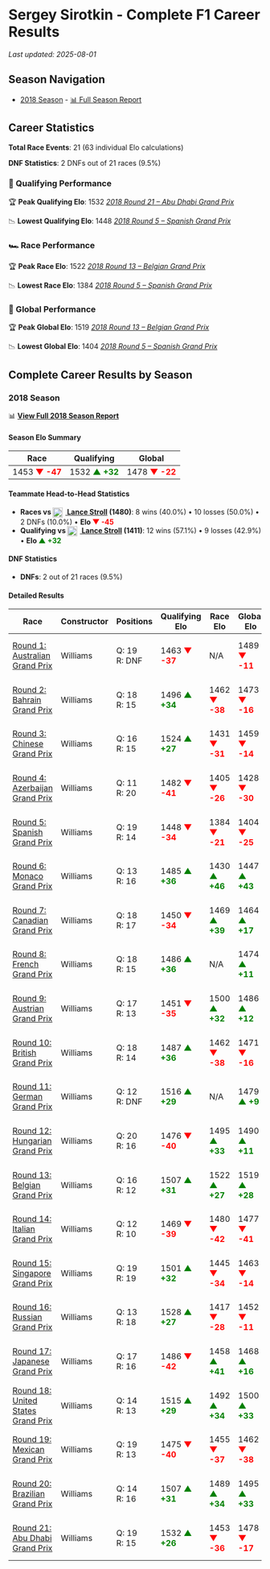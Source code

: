 # Sergey Sirotkin - Complete F1 Career Results

*Last updated: 2025-08-01*

## Season Navigation

- [2018 Season](#2018-season) - [📊 Full Season Report](../seasons/2018-season-report)

## Career Statistics

**Total Race Events**: 21 (63 individual Elo calculations)

**DNF Statistics**: 2 DNFs out of 21 races (9.5%)

### 🏁 Qualifying Performance

🏆 **Peak Qualifying Elo**: 1532
   *[2018 Round 21 – Abu Dhabi Grand Prix](../seasons/2018-season-report#round-21-abu-dhabi-grand-prix)*

📉 **Lowest Qualifying Elo**: 1448
   *[2018 Round 5 – Spanish Grand Prix](../seasons/2018-season-report#round-5-spanish-grand-prix)*

### 🏎️ Race Performance

🏆 **Peak Race Elo**: 1522
   *[2018 Round 13 – Belgian Grand Prix](../seasons/2018-season-report#round-13-belgian-grand-prix)*

📉 **Lowest Race Elo**: 1384
   *[2018 Round 5 – Spanish Grand Prix](../seasons/2018-season-report#round-5-spanish-grand-prix)*

### 🌟 Global Performance

🏆 **Peak Global Elo**: 1519
   *[2018 Round 13 – Belgian Grand Prix](../seasons/2018-season-report#round-13-belgian-grand-prix)*

📉 **Lowest Global Elo**: 1404
   *[2018 Round 5 – Spanish Grand Prix](../seasons/2018-season-report#round-5-spanish-grand-prix)*


## Complete Career Results by Season

### 2018 Season

📊 **[View Full 2018 Season Report](../seasons/2018-season-report)**

#### Season Elo Summary

| Race | Qualifying | Global |
|------|------------|--------|
| 1453 **<span style="color: red;">▼ -47</span>** | 1532 **<span style="color: green;">▲ +32</span>** | 1478 **<span style="color: red;">▼ -22</span>** |

#### Teammate Head-to-Head Statistics

- **Races vs [<img src="https://upload.wikimedia.org/wikipedia/commons/c/cf/Flag_of_Canada.svg" alt="Canada" width="20" height="auto" style="vertical-align: middle; margin-right: 5px;" onerror="this.outerHTML='🇨🇦'; this.style.marginRight='5px';"/> Lance Stroll](lance-stroll) (1480)**: 8 wins (40.0%) • 10 losses (50.0%) • 2 DNFs (10.0%) • **Elo <span style="color: red;">▼ -45</span>**
- **Qualifying vs [<img src="https://upload.wikimedia.org/wikipedia/commons/c/cf/Flag_of_Canada.svg" alt="Canada" width="20" height="auto" style="vertical-align: middle; margin-right: 5px;" onerror="this.outerHTML='🇨🇦'; this.style.marginRight='5px';"/> Lance Stroll](lance-stroll) (1411)**: 12 wins (57.1%) • 9 losses (42.9%) • **Elo <span style="color: green;">▲ +32</span>**

#### DNF Statistics

- **DNFs**: 2 out of 21 races (9.5%)

#### Detailed Results

| Race | Constructor | Positions | Qualifying Elo | Race Elo | Global Elo | Teammate |
|------|-------------|-----------|----------------|----------|------------|----------|
| [Round 1: Australian Grand Prix](../seasons/2018-season-report#round-1-australian-grand-prix) | Williams | Q: 19<br/>R: DNF | 1463 **<span style="color: red;">▼ -37</span>** | N/A | 1489 **<span style="color: red;">▼ -11</span>** | [<img src="https://upload.wikimedia.org/wikipedia/commons/c/cf/Flag_of_Canada.svg" alt="Canada" width="20" height="auto" style="vertical-align: middle; margin-right: 5px;" onerror="this.outerHTML='🇨🇦'; this.style.marginRight='5px';"/> Lance Stroll](lance-stroll)<br/>Q: 13<br/>R: 14 |
| [Round 2: Bahrain Grand Prix](../seasons/2018-season-report#round-2-bahrain-grand-prix) | Williams | Q: 18<br/>R: 15 | 1496 **<span style="color: green;">▲ +34</span>** | 1462 **<span style="color: red;">▼ -38</span>** | 1473 **<span style="color: red;">▼ -16</span>** | [<img src="https://upload.wikimedia.org/wikipedia/commons/c/cf/Flag_of_Canada.svg" alt="Canada" width="20" height="auto" style="vertical-align: middle; margin-right: 5px;" onerror="this.outerHTML='🇨🇦'; this.style.marginRight='5px';"/> Lance Stroll](lance-stroll)<br/>Q: 20<br/>R: 14 |
| [Round 3: Chinese Grand Prix](../seasons/2018-season-report#round-3-chinese-grand-prix) | Williams | Q: 16<br/>R: 15 | 1524 **<span style="color: green;">▲ +27</span>** | 1431 **<span style="color: red;">▼ -31</span>** | 1459 **<span style="color: red;">▼ -14</span>** | [<img src="https://upload.wikimedia.org/wikipedia/commons/c/cf/Flag_of_Canada.svg" alt="Canada" width="20" height="auto" style="vertical-align: middle; margin-right: 5px;" onerror="this.outerHTML='🇨🇦'; this.style.marginRight='5px';"/> Lance Stroll](lance-stroll)<br/>Q: 18<br/>R: 14 |
| [Round 4: Azerbaijan Grand Prix](../seasons/2018-season-report#round-4-azerbaijan-grand-prix) | Williams | Q: 11<br/>R: 20 | 1482 **<span style="color: red;">▼ -41</span>** | 1405 **<span style="color: red;">▼ -26</span>** | 1428 **<span style="color: red;">▼ -30</span>** | [<img src="https://upload.wikimedia.org/wikipedia/commons/c/cf/Flag_of_Canada.svg" alt="Canada" width="20" height="auto" style="vertical-align: middle; margin-right: 5px;" onerror="this.outerHTML='🇨🇦'; this.style.marginRight='5px';"/> Lance Stroll](lance-stroll)<br/>Q: 10<br/>R: 8 |
| [Round 5: Spanish Grand Prix](../seasons/2018-season-report#round-5-spanish-grand-prix) | Williams | Q: 19<br/>R: 14 | 1448 **<span style="color: red;">▼ -34</span>** | 1384 **<span style="color: red;">▼ -21</span>** | 1404 **<span style="color: red;">▼ -25</span>** | [<img src="https://upload.wikimedia.org/wikipedia/commons/c/cf/Flag_of_Canada.svg" alt="Canada" width="20" height="auto" style="vertical-align: middle; margin-right: 5px;" onerror="this.outerHTML='🇨🇦'; this.style.marginRight='5px';"/> Lance Stroll](lance-stroll)<br/>Q: 18<br/>R: 11 |
| [Round 6: Monaco Grand Prix](../seasons/2018-season-report#round-6-monaco-grand-prix) | Williams | Q: 13<br/>R: 16 | 1485 **<span style="color: green;">▲ +36</span>** | 1430 **<span style="color: green;">▲ +46</span>** | 1447 **<span style="color: green;">▲ +43</span>** | [<img src="https://upload.wikimedia.org/wikipedia/commons/c/cf/Flag_of_Canada.svg" alt="Canada" width="20" height="auto" style="vertical-align: middle; margin-right: 5px;" onerror="this.outerHTML='🇨🇦'; this.style.marginRight='5px';"/> Lance Stroll](lance-stroll)<br/>Q: 17<br/>R: 17 |
| [Round 7: Canadian Grand Prix](../seasons/2018-season-report#round-7-canadian-grand-prix) | Williams | Q: 18<br/>R: 17 | 1450 **<span style="color: red;">▼ -34</span>** | 1469 **<span style="color: green;">▲ +39</span>** | 1464 **<span style="color: green;">▲ +17</span>** | [<img src="https://upload.wikimedia.org/wikipedia/commons/c/cf/Flag_of_Canada.svg" alt="Canada" width="20" height="auto" style="vertical-align: middle; margin-right: 5px;" onerror="this.outerHTML='🇨🇦'; this.style.marginRight='5px';"/> Lance Stroll](lance-stroll)<br/>Q: 17<br/>R: 20 |
| [Round 8: French Grand Prix](../seasons/2018-season-report#round-8-french-grand-prix) | Williams | Q: 18<br/>R: 15 | 1486 **<span style="color: green;">▲ +36</span>** | N/A | 1474 **<span style="color: green;">▲ +11</span>** | [<img src="https://upload.wikimedia.org/wikipedia/commons/c/cf/Flag_of_Canada.svg" alt="Canada" width="20" height="auto" style="vertical-align: middle; margin-right: 5px;" onerror="this.outerHTML='🇨🇦'; this.style.marginRight='5px';"/> Lance Stroll](lance-stroll)<br/>Q: 19<br/>R: DNF |
| [Round 9: Austrian Grand Prix](../seasons/2018-season-report#round-9-austrian-grand-prix) | Williams | Q: 17<br/>R: 13 | 1451 **<span style="color: red;">▼ -35</span>** | 1500 **<span style="color: green;">▲ +32</span>** | 1486 **<span style="color: green;">▲ +12</span>** | [<img src="https://upload.wikimedia.org/wikipedia/commons/c/cf/Flag_of_Canada.svg" alt="Canada" width="20" height="auto" style="vertical-align: middle; margin-right: 5px;" onerror="this.outerHTML='🇨🇦'; this.style.marginRight='5px';"/> Lance Stroll](lance-stroll)<br/>Q: 14<br/>R: 14 |
| [Round 10: British Grand Prix](../seasons/2018-season-report#round-10-british-grand-prix) | Williams | Q: 18<br/>R: 14 | 1487 **<span style="color: green;">▲ +36</span>** | 1462 **<span style="color: red;">▼ -38</span>** | 1471 **<span style="color: red;">▼ -16</span>** | [<img src="https://upload.wikimedia.org/wikipedia/commons/c/cf/Flag_of_Canada.svg" alt="Canada" width="20" height="auto" style="vertical-align: middle; margin-right: 5px;" onerror="this.outerHTML='🇨🇦'; this.style.marginRight='5px';"/> Lance Stroll](lance-stroll)<br/>Q: 19<br/>R: 12 |
| [Round 11: German Grand Prix](../seasons/2018-season-report#round-11-german-grand-prix) | Williams | Q: 12<br/>R: DNF | 1516 **<span style="color: green;">▲ +29</span>** | N/A | 1479 **<span style="color: green;">▲ +9</span>** | [<img src="https://upload.wikimedia.org/wikipedia/commons/c/cf/Flag_of_Canada.svg" alt="Canada" width="20" height="auto" style="vertical-align: middle; margin-right: 5px;" onerror="this.outerHTML='🇨🇦'; this.style.marginRight='5px';"/> Lance Stroll](lance-stroll)<br/>Q: 18<br/>R: DNF |
| [Round 12: Hungarian Grand Prix](../seasons/2018-season-report#round-12-hungarian-grand-prix) | Williams | Q: 20<br/>R: 16 | 1476 **<span style="color: red;">▼ -40</span>** | 1495 **<span style="color: green;">▲ +33</span>** | 1490 **<span style="color: green;">▲ +11</span>** | [<img src="https://upload.wikimedia.org/wikipedia/commons/c/cf/Flag_of_Canada.svg" alt="Canada" width="20" height="auto" style="vertical-align: middle; margin-right: 5px;" onerror="this.outerHTML='🇨🇦'; this.style.marginRight='5px';"/> Lance Stroll](lance-stroll)<br/>Q: 15<br/>R: 17 |
| [Round 13: Belgian Grand Prix](../seasons/2018-season-report#round-13-belgian-grand-prix) | Williams | Q: 16<br/>R: 12 | 1507 **<span style="color: green;">▲ +31</span>** | 1522 **<span style="color: green;">▲ +27</span>** | 1519 **<span style="color: green;">▲ +28</span>** | [<img src="https://upload.wikimedia.org/wikipedia/commons/c/cf/Flag_of_Canada.svg" alt="Canada" width="20" height="auto" style="vertical-align: middle; margin-right: 5px;" onerror="this.outerHTML='🇨🇦'; this.style.marginRight='5px';"/> Lance Stroll](lance-stroll)<br/>Q: 17<br/>R: 13 |
| [Round 14: Italian Grand Prix](../seasons/2018-season-report#round-14-italian-grand-prix) | Williams | Q: 12<br/>R: 10 | 1469 **<span style="color: red;">▼ -39</span>** | 1480 **<span style="color: red;">▼ -42</span>** | 1477 **<span style="color: red;">▼ -41</span>** | [<img src="https://upload.wikimedia.org/wikipedia/commons/c/cf/Flag_of_Canada.svg" alt="Canada" width="20" height="auto" style="vertical-align: middle; margin-right: 5px;" onerror="this.outerHTML='🇨🇦'; this.style.marginRight='5px';"/> Lance Stroll](lance-stroll)<br/>Q: 10<br/>R: 9 |
| [Round 15: Singapore Grand Prix](../seasons/2018-season-report#round-15-singapore-grand-prix) | Williams | Q: 19<br/>R: 19 | 1501 **<span style="color: green;">▲ +32</span>** | 1445 **<span style="color: red;">▼ -34</span>** | 1463 **<span style="color: red;">▼ -14</span>** | [<img src="https://upload.wikimedia.org/wikipedia/commons/c/cf/Flag_of_Canada.svg" alt="Canada" width="20" height="auto" style="vertical-align: middle; margin-right: 5px;" onerror="this.outerHTML='🇨🇦'; this.style.marginRight='5px';"/> Lance Stroll](lance-stroll)<br/>Q: 20<br/>R: 14 |
| [Round 16: Russian Grand Prix](../seasons/2018-season-report#round-16-russian-grand-prix) | Williams | Q: 13<br/>R: 18 | 1528 **<span style="color: green;">▲ +27</span>** | 1417 **<span style="color: red;">▼ -28</span>** | 1452 **<span style="color: red;">▼ -11</span>** | [<img src="https://upload.wikimedia.org/wikipedia/commons/c/cf/Flag_of_Canada.svg" alt="Canada" width="20" height="auto" style="vertical-align: middle; margin-right: 5px;" onerror="this.outerHTML='🇨🇦'; this.style.marginRight='5px';"/> Lance Stroll](lance-stroll)<br/>Q: 14<br/>R: 15 |
| [Round 17: Japanese Grand Prix](../seasons/2018-season-report#round-17-japanese-grand-prix) | Williams | Q: 17<br/>R: 16 | 1486 **<span style="color: red;">▼ -42</span>** | 1458 **<span style="color: green;">▲ +41</span>** | 1468 **<span style="color: green;">▲ +16</span>** | [<img src="https://upload.wikimedia.org/wikipedia/commons/c/cf/Flag_of_Canada.svg" alt="Canada" width="20" height="auto" style="vertical-align: middle; margin-right: 5px;" onerror="this.outerHTML='🇨🇦'; this.style.marginRight='5px';"/> Lance Stroll](lance-stroll)<br/>Q: 14<br/>R: 17 |
| [Round 18: United States Grand Prix](../seasons/2018-season-report#round-18-united-states-grand-prix) | Williams | Q: 14<br/>R: 13 | 1515 **<span style="color: green;">▲ +29</span>** | 1492 **<span style="color: green;">▲ +34</span>** | 1500 **<span style="color: green;">▲ +33</span>** | [<img src="https://upload.wikimedia.org/wikipedia/commons/c/cf/Flag_of_Canada.svg" alt="Canada" width="20" height="auto" style="vertical-align: middle; margin-right: 5px;" onerror="this.outerHTML='🇨🇦'; this.style.marginRight='5px';"/> Lance Stroll](lance-stroll)<br/>Q: 15<br/>R: 14 |
| [Round 19: Mexican Grand Prix](../seasons/2018-season-report#round-19-mexican-grand-prix) | Williams | Q: 19<br/>R: 13 | 1475 **<span style="color: red;">▼ -40</span>** | 1455 **<span style="color: red;">▼ -37</span>** | 1462 **<span style="color: red;">▼ -38</span>** | [<img src="https://upload.wikimedia.org/wikipedia/commons/c/cf/Flag_of_Canada.svg" alt="Canada" width="20" height="auto" style="vertical-align: middle; margin-right: 5px;" onerror="this.outerHTML='🇨🇦'; this.style.marginRight='5px';"/> Lance Stroll](lance-stroll)<br/>Q: 17<br/>R: 12 |
| [Round 20: Brazilian Grand Prix](../seasons/2018-season-report#round-20-brazilian-grand-prix) | Williams | Q: 14<br/>R: 16 | 1507 **<span style="color: green;">▲ +31</span>** | 1489 **<span style="color: green;">▲ +34</span>** | 1495 **<span style="color: green;">▲ +33</span>** | [<img src="https://upload.wikimedia.org/wikipedia/commons/c/cf/Flag_of_Canada.svg" alt="Canada" width="20" height="auto" style="vertical-align: middle; margin-right: 5px;" onerror="this.outerHTML='🇨🇦'; this.style.marginRight='5px';"/> Lance Stroll](lance-stroll)<br/>Q: 19<br/>R: 18 |
| [Round 21: Abu Dhabi Grand Prix](../seasons/2018-season-report#round-21-abu-dhabi-grand-prix) | Williams | Q: 19<br/>R: 15 | 1532 **<span style="color: green;">▲ +26</span>** | 1453 **<span style="color: red;">▼ -36</span>** | 1478 **<span style="color: red;">▼ -17</span>** | [<img src="https://upload.wikimedia.org/wikipedia/commons/c/cf/Flag_of_Canada.svg" alt="Canada" width="20" height="auto" style="vertical-align: middle; margin-right: 5px;" onerror="this.outerHTML='🇨🇦'; this.style.marginRight='5px';"/> Lance Stroll](lance-stroll)<br/>Q: 20<br/>R: 13 |

